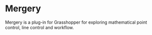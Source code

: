 # Mergery

Mergery is a plug-in for Grasshopper for exploring mathematical point control, line control and workflow. 
